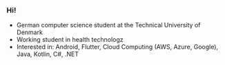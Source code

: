 ### Hi!
- German computer science student at the Technical University of Denmark
- Working student in health technologz
- Interested in: Android, Flutter, Cloud Computing (AWS, Azure, Google), Java, Kotlin, C#, .NET


